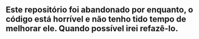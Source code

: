 ## Este repositório foi abandonado por enquanto, o código está horrível e não tenho tido tempo de melhorar ele. Quando possível irei refazê-lo.
